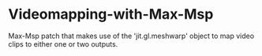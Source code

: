 # Videomapping-with-Max-Msp
Max-Msp patch that makes use of the 'jit.gl.meshwarp' object to map video clips to either one or two outputs.
